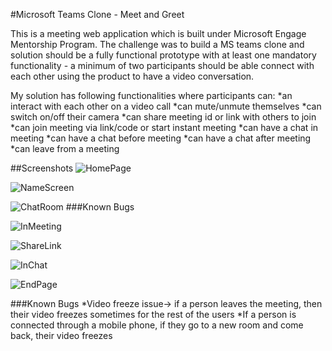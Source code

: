 #Microsoft Teams Clone - Meet and Greet

This is a meeting web application which is built under Microsoft Engage Mentorship Program. The challenge was to build a MS teams clone and solution should be a fully functional prototype with at least one mandatory functionality - a minimum of two participants should be able connect with each other using the product to have a video conversation.

My solution has following functionalities where participants can:
*an interact with each other on a video call
*can mute/unmute themselves
*can switch on/off their camera
*can share meeting id or link with others to join
*can join meeting via link/code or start instant meeting
*can have a chat in meeting
*can have a chat before meeting
*can have a chat after meeting
*can leave from a meeting

##Screenshots
![HomePage](C:\Users\USER\Desktop\Jahnvi\Web_Dev\Teams_Clone\public\screenshots\homepage.png)

![NameScreen](C:\Users\USER\Desktop\Jahnvi\Web_Dev\Teams_Clone\public\screenshots\enterName.png)

![ChatRoom](C:\Users\USER\Desktop\Jahnvi\Web_Dev\Teams_Clone\public\screenshots\ChatRoom.png)
###Known Bugs

![InMeeting](C:\Users\USER\Desktop\Jahnvi\Web_Dev\Teams_Clone\public\screenshots\meetingScreen.png)

![ShareLink](C:\Users\USER\Desktop\Jahnvi\Web_Dev\Teams_Clone\public\screenshots\shareLink.png)

![InChat](C:\Users\USER\Desktop\Jahnvi\Web_Dev\Teams_Clone\public\screenshots\chatIn.png)

![EndPage](C:\Users\USER\Desktop\Jahnvi\Web_Dev\Teams_Clone\public\screenshots\endPage.png)


###Known Bugs
*Video freeze issue-> if a person leaves the meeting, then their video freezes sometimes for the rest of the users
*If a person is connected through a mobile phone, if they go to a new room and come back, their video freezes
